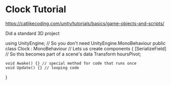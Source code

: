 # Clock Tutorial
https://catlikecoding.com/unity/tutorials/basics/game-objects-and-scripts/

Did a standard 3D project

using UnityEngine; // So you don't need UnityEngine.MonoBehaviour
public class Clock : MonoBehaviour // Lets us create components
{
    [SerializeField]               // So this becomes part of a scene's data
    Transform hoursPivot;

    void Awake() {} // special method for code that runs once
    void Update() {} // looping code
}

